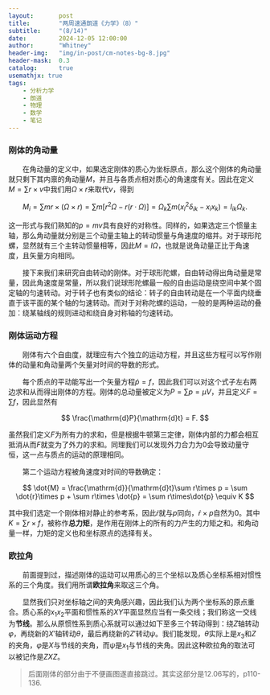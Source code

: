 ```yaml
---
layout:       post
title:        "两周速通朗道《力学》（8）"
subtitle:     "(8/14)"
date:         2024-12-05 12:00:00
author:       "Whitney"
header-img:   "img/in-post/cm-notes-bg-8.jpg"
header-mask:  0.3
catalog:      true
usemathjx: true
tags:
    - 分析力学
    - 朗道
    - 物理
    - 数学
    - 笔记
---
```


### 刚体的角动量

&emsp;&emsp;在角动量的定义中，如果选定刚体的质心为坐标原点，那么这个刚体的角动量就只剩下其内禀的角动量$M$，并且与各质点相对质心的角速度有关。因此在定义$M = \sum r\times v$中我们用$\Omega \times r$来取代$v$，得到

$$
M_i = \sum mr\times(\Omega\times r) = \sum m\left[r^2\Omega - r(r\cdot \Omega)\right] = \Omega_k\sum m (x_l^2\delta_{ik} - x_ix_k) = I_{ik}\Omega_k.
$$

这一形式与我们熟知的$p = mv$具有良好的对称性。同样的，如果选定三个惯量主轴，那么角动量就分别是三个动量主轴上的转动惯量与角速度的缩并。对于球形陀螺，显然就有三个主转动惯量相等，因此$M = I\Omega$，也就是说角动量正比于角速度，且矢量方向相同。

&emsp;&emsp;接下来我们来研究自由转动的刚体。对于球形陀螺，自由转动得出角动量是常量，因此角速度是常量，所以我们说球形陀螺最一般的自由运动是绕空间中某个固定轴的匀速转动。对于转子也有类似的结论：转子的自由转动是在一个平面内绕垂直于该平面的某个轴的匀速转动。而对于对称陀螺的运动，一般的是两种运动的叠加：绕某轴线的规则进动和绕自身对称轴的匀速转动。

### 刚体运动方程

&emsp;&emsp;刚体有六个自由度，就理应有六个独立的运动方程，并且这些方程可以写作刚体的动量和角动量两个矢量对时间的导数的形式。

&emsp;&emsp;每个质点的平动能写出一个矢量方程$\dot{p} = f$，因此我们可以对这个式子左右两边求和从而得出刚体的方程。刚体的总动量被定义为$P = \sum p = \mu V$，并且定义$F = \sum f$，因此显然有

$$
\frac{\mathrm{d}P}{\mathrm{d}t} = F.
$$

虽然我们定义$F$为所有力的求和，但是根据牛顿第三定律，刚体内部的力都会相互抵消从而$F$就变为了外力的求和。同理我们可以发现外力合力为$0$会导致动量守恒，这一点与质点的运动的原理相同。

&emsp;&emsp;第二个运动方程被角速度对时间的导数确定：

$$
\dot{M} = \frac{\mathrm{d}}{\mathrm{d}t}\sum r\times p = \sum \dot{r}\times p + \sum r\times \dot{p} = \sum r\times\dot{p} \equiv K
$$

其中我们选定一个刚体相对静止的参考系，因此$\dot{r}$就与$p$同向，$\dot{r}\times p$自然为$0$。其中$K = \sum r\times f$，被称作**总力矩**，是作用在刚体上的所有的力产生的力矩之和。和角动量一样，力矩的定义也和坐标原点的选择有关。

### 欧拉角
&emsp;&emsp;前面提到过，描述刚体的运动可以用质心的三个坐标以及质心坐标系相对惯性系的三个角度。我们用所谓**欧拉角**来取这三个角。


&emsp;&emsp;显然我们只对坐标轴之间的夹角感兴趣，因此我们认为两个坐标系的原点重合。质心系的$x_1x_2$平面和惯性系的$XY$平面显然应当有一条交线；我们称这一交线为**节线**。那么从原惯性系到质心系就可以通过如下至多三个转动得到：绕$Z$轴转动$\varphi$，再绕新的$X'$轴转动$\theta$，最后再绕新的$Z'$转动$\psi$。我们能发现，$\theta$实际上是$x_3$和$Z$的夹角，$\varphi$是$X$与节线的夹角，而$\psi$是$x_1$与节线的夹角。因此这种欧拉角的取法可以被记作是$ZXZ$。

>后面刚体的部分由于不便画图遂直接跳过。其实这部分是12.06写的，p110-136.
